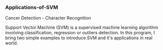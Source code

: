 ### Applications-of-SVM
Cancer Detection - Character Recognition

Support Vector Machine (SVM) is a supervised machine learning algorithm involving classification, regression or outliers detection.
In this program, I bring two simple examples to introduce SVM and it's applications in real world.
